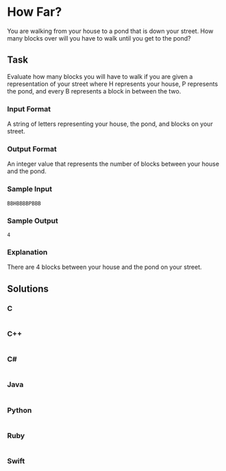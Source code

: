 # How Far?
You are walking from your house to a pond that is down your street. How many blocks over will you have to walk until you get to the pond?
## Task
Evaluate how many blocks you will have to walk if you are given a representation of your street where H represents your house, P represents the pond, and every B represents a block in between the two.
### Input Format
A string of letters representing your house, the pond, and blocks on your street.
### Output Format
An integer value that represents the number of blocks between your house and the pond.
### Sample Input
```
BBHBBBBPBBB
```
### Sample Output
```
4
```
### Explanation
There are 4 blocks between your house and the pond on your street.
## Solutions
### C
```c
```
### C++
```cpp
```
### C#
```cs
```
### Java
```java
```
### Python
```python
```
### Ruby
```ruby
```
### Swift
```swift
```